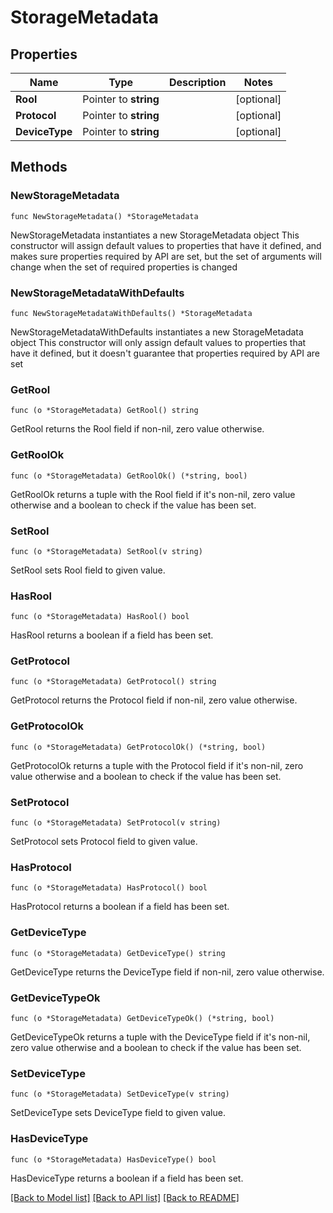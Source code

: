 # StorageMetadata

## Properties

Name | Type | Description | Notes
------------ | ------------- | ------------- | -------------
**Rool** | Pointer to **string** |  | [optional] 
**Protocol** | Pointer to **string** |  | [optional] 
**DeviceType** | Pointer to **string** |  | [optional] 

## Methods

### NewStorageMetadata

`func NewStorageMetadata() *StorageMetadata`

NewStorageMetadata instantiates a new StorageMetadata object
This constructor will assign default values to properties that have it defined,
and makes sure properties required by API are set, but the set of arguments
will change when the set of required properties is changed

### NewStorageMetadataWithDefaults

`func NewStorageMetadataWithDefaults() *StorageMetadata`

NewStorageMetadataWithDefaults instantiates a new StorageMetadata object
This constructor will only assign default values to properties that have it defined,
but it doesn't guarantee that properties required by API are set

### GetRool

`func (o *StorageMetadata) GetRool() string`

GetRool returns the Rool field if non-nil, zero value otherwise.

### GetRoolOk

`func (o *StorageMetadata) GetRoolOk() (*string, bool)`

GetRoolOk returns a tuple with the Rool field if it's non-nil, zero value otherwise
and a boolean to check if the value has been set.

### SetRool

`func (o *StorageMetadata) SetRool(v string)`

SetRool sets Rool field to given value.

### HasRool

`func (o *StorageMetadata) HasRool() bool`

HasRool returns a boolean if a field has been set.

### GetProtocol

`func (o *StorageMetadata) GetProtocol() string`

GetProtocol returns the Protocol field if non-nil, zero value otherwise.

### GetProtocolOk

`func (o *StorageMetadata) GetProtocolOk() (*string, bool)`

GetProtocolOk returns a tuple with the Protocol field if it's non-nil, zero value otherwise
and a boolean to check if the value has been set.

### SetProtocol

`func (o *StorageMetadata) SetProtocol(v string)`

SetProtocol sets Protocol field to given value.

### HasProtocol

`func (o *StorageMetadata) HasProtocol() bool`

HasProtocol returns a boolean if a field has been set.

### GetDeviceType

`func (o *StorageMetadata) GetDeviceType() string`

GetDeviceType returns the DeviceType field if non-nil, zero value otherwise.

### GetDeviceTypeOk

`func (o *StorageMetadata) GetDeviceTypeOk() (*string, bool)`

GetDeviceTypeOk returns a tuple with the DeviceType field if it's non-nil, zero value otherwise
and a boolean to check if the value has been set.

### SetDeviceType

`func (o *StorageMetadata) SetDeviceType(v string)`

SetDeviceType sets DeviceType field to given value.

### HasDeviceType

`func (o *StorageMetadata) HasDeviceType() bool`

HasDeviceType returns a boolean if a field has been set.


[[Back to Model list]](../README.md#documentation-for-models) [[Back to API list]](../README.md#documentation-for-api-endpoints) [[Back to README]](../README.md)


